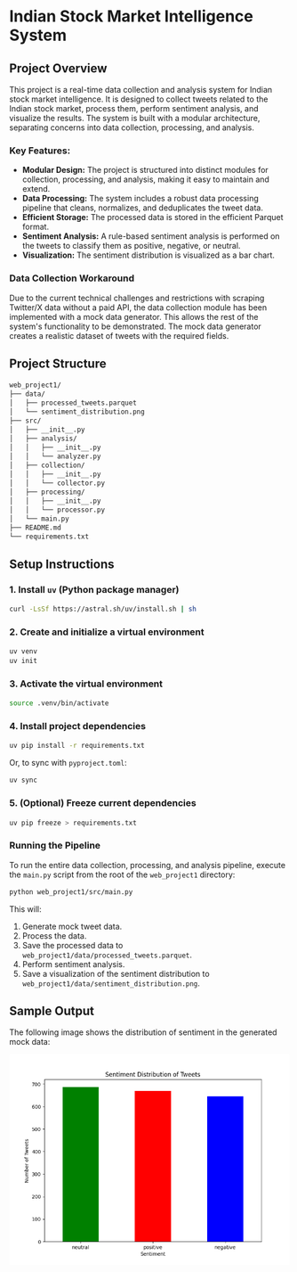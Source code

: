 # Indian Stock Market Intelligence System

## Project Overview

This project is a real-time data collection and analysis system for Indian stock market intelligence. It is designed to collect tweets related to the Indian stock market, process them, perform sentiment analysis, and visualize the results. The system is built with a modular architecture, separating concerns into data collection, processing, and analysis.

### Key Features:

- **Modular Design:** The project is structured into distinct modules for collection, processing, and analysis, making it easy to maintain and extend.
- **Data Processing:** The system includes a robust data processing pipeline that cleans, normalizes, and deduplicates the tweet data.
- **Efficient Storage:** The processed data is stored in the efficient Parquet format.
- **Sentiment Analysis:** A rule-based sentiment analysis is performed on the tweets to classify them as positive, negative, or neutral.
- **Visualization:** The sentiment distribution is visualized as a bar chart.

### Data Collection Workaround

Due to the current technical challenges and restrictions with scraping Twitter/X data without a paid API, the data collection module has been implemented with a mock data generator. This allows the rest of the system's functionality to be demonstrated. The mock data generator creates a realistic dataset of tweets with the required fields.

## Project Structure

```
web_project1/
├── data/
│   ├── processed_tweets.parquet
│   └── sentiment_distribution.png
├── src/
│   ├── __init__.py
│   ├── analysis/
│   │   ├── __init__.py
│   │   └── analyzer.py
│   ├── collection/
│   │   ├── __init__.py
│   │   └── collector.py
│   ├── processing/
│   │   ├── __init__.py
│   │   └── processor.py
│   └── main.py
├── README.md
└── requirements.txt
```

## Setup Instructions

### 1. Install `uv` (Python package manager)

```bash
curl -LsSf https://astral.sh/uv/install.sh | sh
```

### 2. Create and initialize a virtual environment

```bash
uv venv
uv init
```

### 3. Activate the virtual environment

```bash
source .venv/bin/activate
```

### 4. Install project dependencies

```bash
uv pip install -r requirements.txt
```

Or, to sync with `pyproject.toml`:

```bash
uv sync
```

### 5. (Optional) Freeze current dependencies

```bash
uv pip freeze > requirements.txt
```

### Running the Pipeline

To run the entire data collection, processing, and analysis pipeline, execute the `main.py` script from the root of the `web_project1` directory:

```bash
python web_project1/src/main.py
```

This will:

1.  Generate mock tweet data.
2.  Process the data.
3.  Save the processed data to `web_project1/data/processed_tweets.parquet`.
4.  Perform sentiment analysis.
5.  Save a visualization of the sentiment distribution to `web_project1/data/sentiment_distribution.png`.

## Sample Output

The following image shows the distribution of sentiment in the generated mock data:

![Sentiment Distribution](data/sentiment_distribution.png)
